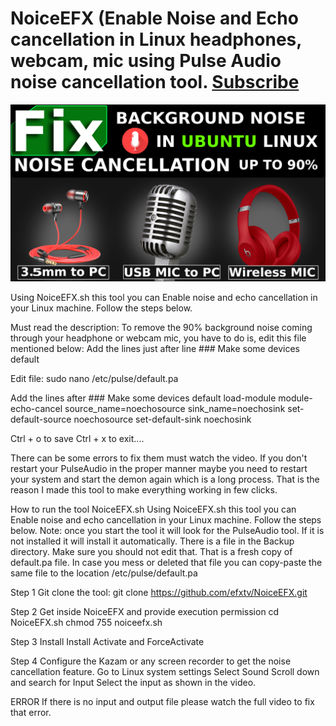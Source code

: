# NoiceEFX (Enable Noise and Echo cancellation in Linux headphones, webcam, mic using Pulse Audio noise cancellation tool. <a href="https://www.youtube.com/channel/UCIWHXkNEHsedIz62jUJwAew">Subscribe</a> 
<a href="https://youtu.be/rHBVM2bnrPU"><img src="https://github.com/efxtv/NoiceEFX/blob/main/how%20to%20enable%20noise%20cancellation%20in%20Linux%20headphones%20using%20Pulse%20Audio%20to%20Fix%20Linux%20Sound2.png" title="how to enable noise cancellation in Linux headphones using Pulse Audio to Fix Linux Sound by EFX TV" width="720"></a>


Using NoiceEFX.sh this tool you can Enable noise and echo cancellation in your Linux machine. Follow the steps below.


Must read the description: To remove the 90% background noise coming through your headphone or webcam mic, you have to do is, edit this file mentioned below: 
Add the lines just after line ### Make some devices default

Edit file:
sudo nano /etc/pulse/default.pa

Add the lines after ### Make some devices default
load-module module-echo-cancel source_name=noechosource sink_name=noechosink
set-default-source noechosource
set-default-sink noechosink

Ctrl + o to save 
Ctrl + x to exit....

There can be some errors to fix them must watch the video. If you don't restart your PulseAudio in the proper manner maybe you need to restart your system and start the demon again which is a long process. That is the reason I made this tool to make everything working in few clicks.

How to run the tool NoiceEFX.sh
Using NoiceEFX.sh this tool you can Enable noise and echo cancellation in your Linux machine. Follow the steps below.
Note: once you start the tool it will look for the PulseAudio tool. If it is not installed it will install it automatically. There is a file in the Backup directory. Make sure you should not edit that. That is a fresh copy of default.pa file. In case you mess or deleted that file you can copy-paste the same file to the location  /etc/pulse/default.pa

Step 1 Git clone the tool:
git clone https://github.com/efxtv/NoiceEFX.git

Step 2 
Get inside NoiceEFX and provide execution permission
cd NoiceEFX.sh
chmod 755 noiceefx.sh

Step 3 
Install
Install Activate and ForceActivate

Step 4 
Configure the Kazam or any screen recorder to get the noise cancellation feature.
Go to Linux system settings 
Select Sound Scroll down and search for Input
Select the input as shown in the video.

ERROR
If there is no input and output file please watch the full video to fix that error.


